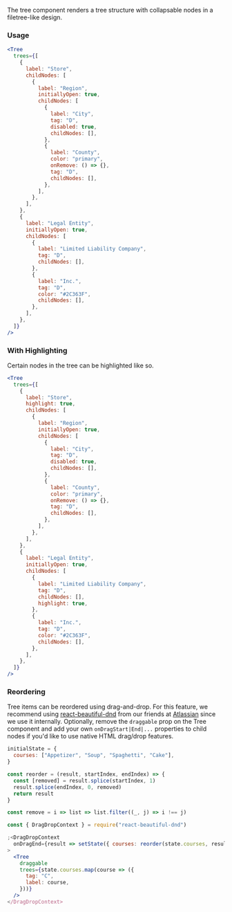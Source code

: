 The tree component renders a tree structure with collapsable nodes in a filetree-like design.

### Usage

```jsx
<Tree
  trees={[
    {
      label: "Store",
      childNodes: [
        {
          label: "Region",
          initiallyOpen: true,
          childNodes: [
            {
              label: "City",
              tag: "D",
              disabled: true,
              childNodes: [],
            },
            {
              label: "County",
              color: "primary",
              onRemove: () => {},
              tag: "D",
              childNodes: [],
            },
          ],
        },
      ],
    },
    {
      label: "Legal Entity",
      initiallyOpen: true,
      childNodes: [
        {
          label: "Limited Liability Company",
          tag: "D",
          childNodes: [],
        },
        {
          label: "Inc.",
          tag: "D",
          color: "#2C363F",
          childNodes: [],
        },
      ],
    },
  ]}
/>
```

### With Highlighting

Certain nodes in the tree can be highlighted like so.

```jsx
<Tree
  trees={[
    {
      label: "Store",
      highlight: true,
      childNodes: [
        {
          label: "Region",
          initiallyOpen: true,
          childNodes: [
            {
              label: "City",
              tag: "D",
              disabled: true,
              childNodes: [],
            },
            {
              label: "County",
              color: "primary",
              onRemove: () => {},
              tag: "D",
              childNodes: [],
            },
          ],
        },
      ],
    },
    {
      label: "Legal Entity",
      initiallyOpen: true,
      childNodes: [
        {
          label: "Limited Liability Company",
          tag: "D",
          childNodes: [],
          highlight: true,
        },
        {
          label: "Inc.",
          tag: "D",
          color: "#2C363F",
          childNodes: [],
        },
      ],
    },
  ]}
/>
```

### Reordering

Tree items can be reordered using drag-and-drop. For this feature, we recommend using [react-beautiful-dnd]() from our friends at [Atlassian]() since we use it internally. Optionally, remove the `draggable` prop on the Tree component and add your own `onDragStart|End|...` properties to child nodes if you'd like to use native HTML drag/drop features.

```jsx
initialState = {
  courses: ["Appetizer", "Soup", "Spaghetti", "Cake"],
}

const reorder = (result, startIndex, endIndex) => {
  const [removed] = result.splice(startIndex, 1)
  result.splice(endIndex, 0, removed)
  return result
}

const remove = i => list => list.filter((_, j) => i !== j)

const { DragDropContext } = require("react-beautiful-dnd")

;<DragDropContext
  onDragEnd={result => setState({ courses: reorder(state.courses, result.source.index, result.destination.index) })}
>
  <Tree
    draggable
    trees={state.courses.map(course => ({
      tag: "C",
      label: course,
    }))}
  />
</DragDropContext>
```
